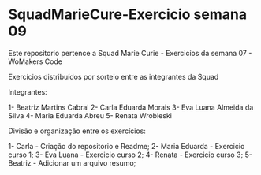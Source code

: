 # SquadMarieCure-Exercicio semana 09
Este repositorio pertence a Squad Marie Curie  - Exercicios da semana 07 - WoMakers Code

Exercícios distribuídos por sorteio entre as integrantes da Squad

Integrantes:

1- Beatriz Martins Cabral
2- Carla Eduarda Morais
3- Eva Luana Almeida da Silva
4- Maria Eduarda Abreu
5- Renata Wrobleski

Divisão e organização entre os exercícios:


1- Carla - Criação do repositorio e Readme;
2- Maria Eduarda - Exercicio curso 1;
3- Eva Luana - Exercicio curso 2;
4- Renata - Exercicio curso 3;
5- Beatriz - Adicionar um arquivo resumo;


